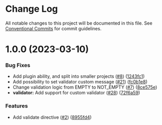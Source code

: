 # Change Log

All notable changes to this project will be documented in this file.
See [Conventional Commits](https://conventionalcommits.org) for commit guidelines.

# 1.0.0 (2023-03-10)

### Bug Fixes

- Add plugin ability, and split into smaller projects ([#8](https://github.com/ktutnik/graphql-directive/issues/8)) ([1243fc1](https://github.com/ktutnik/graphql-directive/commit/1243fc16c953aa3f59cd038a77cb508401dbe0d2))
- Add possibility to set validator custom message ([#21](https://github.com/ktutnik/graphql-directive/issues/21)) ([fc0b1e8](https://github.com/ktutnik/graphql-directive/commit/fc0b1e8a799927788d598f68f34df118797f4012))
- Change validation logic from EMPTY to NOT_EMPTY ([#7](https://github.com/ktutnik/graphql-directive/issues/7)) ([8ce575e](https://github.com/ktutnik/graphql-directive/commit/8ce575e5e80940000e1cda4f637306dac2c9458a))
- **validator:** Add support for custom validator ([#28](https://github.com/ktutnik/graphql-directive/issues/28)) ([72f6a59](https://github.com/ktutnik/graphql-directive/commit/72f6a59517cb3f3d8c3f517e227a3a82436a942b))

### Features

- Add validate directive ([#2](https://github.com/ktutnik/graphql-directive/issues/2)) ([8955fd4](https://github.com/ktutnik/graphql-directive/commit/8955fd478a2007cedbe6c668fc3fd0a3b4c0d3e9))
